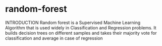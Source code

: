 # random-forest
INTRODUCTION 
      Random forest is a Supervised Machine Learning Algorithm that is used widely in Classification and Regression problems. It builds decision trees on different samples and takes their majority vote for classification and average in case of regression

